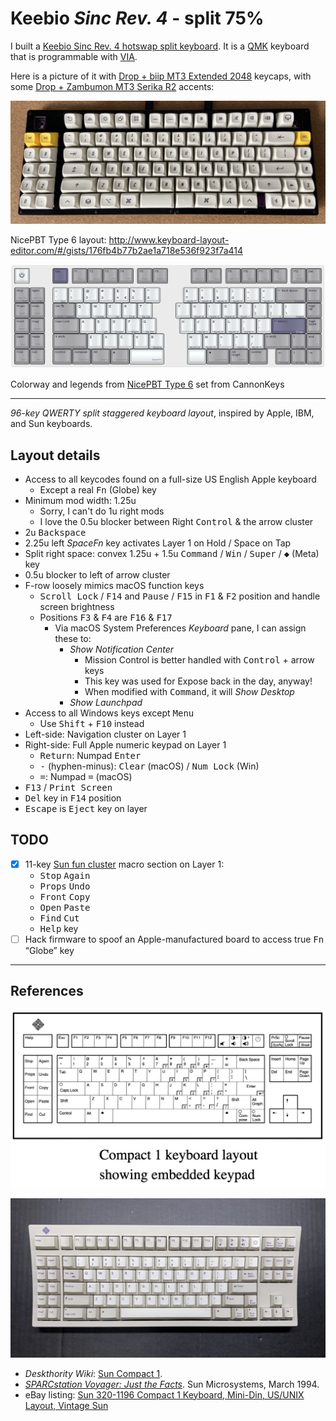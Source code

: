 
# Keebio _Sinc Rev. 4_ - split 75%

I built a [Keebio Sinc Rev. 4 hotswap split keyboard](https://keeb.io/collections/sinc/products/sinc-rev-4-split-staggered-75-keyboard). It is a [QMK](https://qmk.fm/) keyboard that is programmable with [VIA](https://usevia.app/).

Here is a picture of it with [Drop + biip MT3 Extended 2048](https://drop.com/buy/drop-biip-mt3-extended-custom-keycap-set) keycaps, with some  [Drop + Zambumon MT3 Serika R2](https://drop.com/buy/drop-zambumon-mt3-serika-custom-keycap-set) accents:

![Sinc Rev. 4 with MT3 Extended 2048 and MT3 Serika R2 keycaps](images/sinc-rev4-mt3-extended-serika.jpg)

NicePBT Type 6 layout:
<http://www.keyboard-layout-editor.com/#/gists/176fb4b77b2ae1a718e536f923f7a414>

![Keebio Sinc Rev. 4](images/keebio-sinc-rev4-75-macro.png)

Colorway and legends from [NicePBT Type 6](https://cannonkeys.com/products/nicepbt-type-6) set from CannonKeys

-----

_96-key QWERTY split staggered keyboard layout_, inspired by Apple, IBM, and Sun keyboards.

## Layout details

* Access to all keycodes found on a full-size US English Apple keyboard
  * Except a real <kbd>Fn</kbd> (Globe) key
* Minimum mod width: 1.25u
  * Sorry, I can't do 1u right mods
  * I love the 0.5u blocker between Right <kbd>Control</kbd> & the arrow cluster
* 2u <kbd>Backspace</kbd>
* 2.25u left _SpaceFn_ key activates Layer 1 on Hold / Space on Tap
* Split right space: convex 1.25u + 1.5u <kbd>Command</kbd> / <kbd>Win</kbd> / <kbd>Super</kbd> / <kbd>◆</kbd> (Meta) key
* 0.5u blocker to left of arrow cluster
* F-row loosely mimics macOS function keys
  * <kbd>Scroll Lock</kbd> / <kbd>F14</kbd> and <kbd>Pause</kbd> / <kbd>F15</kbd> in <kbd>F1</kbd> & <kbd>F2</kbd> position and handle screen brightness
  * Positions <kbd>F3</kbd> & <kbd>F4</kbd> are <kbd>F16</kbd> & <kbd>F17</kbd>
    * Via macOS System Preferences _Keyboard_ pane, I can assign these to:
      * _Show Notification Center_
        * Mission Control is better handled with <kbd>Control</kbd> + arrow keys
        * This key was used for Expose back in the day, anyway!
        * When modified with <kbd>Command</kbd>, it will _Show Desktop_
      * _Show Launchpad_
* Access to all Windows keys except <kbd>Menu</kbd>
  * Use <kbd>Shift</kbd> + <kbd>F10</kbd> instead
* Left-side: Navigation cluster on Layer 1
* Right-side: Full Apple numeric keypad on Layer 1
  * <kbd>Return</kbd>: Numpad <kbd>Enter</kbd>
  * <kbd>-</kbd> (hyphen-minus): <kbd>Clear</kbd> (macOS) / <kbd>Num Lock</kbd> (Win)
  * <kbd>=</kbd>: Numpad <kbd>=</kbd> (macOS)
* <kbd>F13</kbd> / <kbd>Print Screen</kbd>
* <kbd>Del</kbd> key in <kbd>F14</kbd> position
* <kbd>Escape</kbd> is <kbd>Eject</kbd> key on layer

## TODO

* [x] 11-key [Sun fun cluster](https://deskthority.net/wiki/Fun_cluster#Sun) macro section on Layer 1:
  * <kbd>Stop</kbd> <kbd>Again</kbd>
  * <kbd>Props</kbd> <kbd>Undo</kbd>
  * <kbd>Front</kbd> <kbd>Copy</kbd>
  * <kbd>Open</kbd> <kbd>Paste</kbd>
  * <kbd>Find</kbd> <kbd>Cut</kbd>
  * <kbd>Help</kbd> key
* [ ] Hack firmware to spoof an Apple-manufactured board to access true <kbd>Fn</kbd> “Globe” key

-----

## References

![Sun Compact 1 layout from _SPARCstation Voyager: Just the Facts_](images/Sun-Compact-1-layout.png)

![Photo of Sun Compact 1 keyboard with Unix layout](images/sun-compact-1-unix-layout-keyboard.jpg)

* _Deskthority Wiki_: [Sun Compact 1](https://deskthority.net/wiki/Sun_Compact_1).
* [_SPARCstation Voyager: Just the Facts_](https://janit.iki.fi/docs/SPARCstationVoyagerJTF.pdf). Sun Microsystems, March 1994.
* eBay listing: [Sun 320-1196 Compact 1 Keyboard, Mini-Din, US/UNIX Layout, Vintage Sun](https://www.ebay.com/itm/165992674326)
